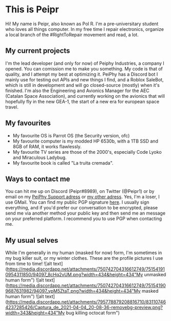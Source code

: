 # This is Peipr
Hi! My name is Peipr, also known as Pol R. I'm a pre-universitary student who loves all things computer. In my free time I repair electronics, organize a local branch of the #RightToRepair movement and read, a lot.

## My current projects
I'm the lead developer (and only for now) of Peiphy Industries, a company I opened. You can comission me to make you something. My code is that of quality, and I attempt my best at optimizing it. PeiPhy has a Discord bot I mainly use for testing out APIs and new things I find, and a Roblox SaleBot, which is still in development and will go closed-source (mostly) when it's finished.
I'm also the Engineering and Avionics Manager for the AEC (Catalan Space Association), and currently working on the avionics that will hopefully fly in the new GEA-1, the start of a new era for european space travel.

## My favourites
+ My favourite OS is Parrot OS (the Security version, ofc)
+ My favourite computer is my modded HP 6530b, with a 1TB SSD and 8GB of RAM, it works flawlessly.
+ My favourite TV series are those of the 2000's, especially Code Lyoko and Miraculous Ladybug.
+ My favourite book is called "La truita cremada".

## Ways to contact me
You can hit me up on Discord (Peipr#8989), on Twitter (@Peipr1) or by email on my [PeiPhy Support adress](mailto:support@peiphy.xyz) or [my other adress](mailto:peipryt@gmail.com). Yes, I'm a loser, I use GMail. 
You can find my public PGP signature [here](https://github.com/Peiprjs/Peiprjs/blob/main/27FC389544D53C72447BA9C8FD8D522C98FFF1A5.asc). I usually sign everything, and if you'd prefer our conversation to be encrypted, please send me via another method your public key and then send me an message on your preferred platform. I recommend you to use PGP when contacting me.

## My usual selves
While I'm generally in my human (masked for now) form, I'm sometimes in my bug killer suit, or my winter clothes. These are the profile pictures I use from time to time!
![alt text](https://media.discordapp.net/attachments/750742704316612749/751541910954311850/94097_8cHq2vUM.png?width=434&height=434"My unmasked human form")
![alt text](https://media.discordapp.net/attachments/750742704316612749/751541909687631982/94097_ypM5ZtaT.png?width=434&height=434"My masked human form")
![alt text](https://media.discordapp.net/attachments/795778879208816710/831107464237285426/Captura_de_2021-04-04_20-08-36-removebg-preview.png?width=343&height=434"My bug killing octocat form")
